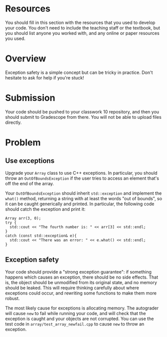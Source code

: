 # Resources
You should fill in this section with the resources that you used to develop your code.  You don't need to include the teaching staff or the textbook, but you should list anyone you worked with, and any online or paper resources you used.

# Overview
Exception safety is a simple concept but can be tricky in practice.  Don't hesitate to ask for help if you're stuck!

# Submission
Your code should be pushed to your classwork 10 repository, and then you should submit to Gradescope from there.  You will not be able to upload files directly.

# Problem

## Use exceptions
Upgrade your `Array` class to use C++ exceptions.  In particular, you should throw an `OutOfBoundsException` if the user tries to access an element that's off the end of the array.

Your `OutOfBoundsException` should inherit `std::exception` and implement the `what()` method, returning a string with at least the words "out of bounds", so it can be caught generically and printed.  In particular, the following code should catch the exception and print it:

    Array arr(3, 0);
    try {
      std::cout << "The fourth number is: " << arr[3] << std::endl;
    }
    catch (const std::exception& e){
      std::cout << "There was an error: " << e.what() << std::endl;
    }

## Exception safety
Your code should provide a "strong exception guarantee": if something happens which causes an exception, there should be no side effects.  That is, the object should be unmodified from its original state, and no memory should be leaked.  This will require thinking carefully about where exceptions could occur, and rewriting some functions to make them more robust.

The most likely cause for exceptions is allocating memory.  The autograder will cause `new` to fail while running your code, and will check that the exception is caught and your objects are not corrupted.  You can use the test code in `array/test_array_newfail.cpp` to cause `new` to throw an exception.


